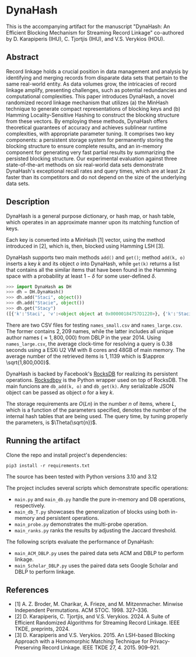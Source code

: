# DynaHash

This is the accompanying artifact for the manuscript "DynaHash: An Efficient Blocking Mechanism for Streaming Record Linkage" co-authored by D. Karapiperis (IHU), C. Tjortjis (IHU), and V.S. Verykios (HOU).
## Abstract
Record linkage holds a crucial position in data management and analysis by identifying and merging records from disparate data sets that pertain to the same real-world entity. As data volumes grow, the intricacies of record linkage amplify, presenting challenges, such as potential redundancies and computational complexities. This paper introduces DynaHash, a novel randomized record linkage mechanism that utilizes (a) the MinHash technique to generate compact representations of blocking keys and (b) Hamming Locality-Sensitive Hashing to construct the blocking structure from these vectors. By employing these methods, DynaHash offers theoretical guarantees of accuracy and achieves sublinear runtime complexities, with appropriate parameter tuning. It comprises two key components: a persistent storage system for permanently storing the blocking structure to ensure complete results, and an in-memory component for generating very fast partial results by summarizing the persisted blocking structure. Our experimental evaluation against three state-of-the-art methods on six real-world data sets demonstrate DynaHash's exceptional recall rates and query times, which are at least 2x faster than its competitors and do not depend on the size of the underlying data sets.

## Description

DynaHash is a general purpose dictionary, or hash map, or hash table, which operates in an approximate manner upon its matching function of keys. 
<!-- Speicifically for a query key, DynaHash retrieves all items, whose similarity of their keys meets a user-specified Jaccard threshold with a certain probability bound. 
For instance, the Jaccard $(\mathcal{J})$ similarities of the following pairs of strings, using their sets of 2-grams, are: 
- $\mathcal{J}(\textit{William}, \textit{Will}) = 0.5$,  
- $\mathcal{J}(\textit{Dimitrios}, \textit{Dimitris}) = 0.666$,  
- $\mathcal{J}(\textit{Katerina}, \textit{Catherina}) = 0.5$.  -->

Each key is converted into a MinHash [1] vector, using the method introduced in [2], which is, then, blocked using Hamming LSH [3].

DynaHash supports two main methods `add()` and `get()`; method `add(k, o)` inserts a key $k$ and its object $o$ into DynaHash, while `get(k)` returns a list that contains all the similar items that have been found in the Hamming space with a probability at least $1-\delta$ for some user-defined $\delta$.
```python
>>> import DynaHash as DH
>>> dh = DH.DynaHash()
>>> dh.add("Staci", object())
>>> dh.add("Stacie", object())
>>> dh.get("Stacy")
([{'k':'Staci', 'v':<object object at 0x00000184757D1220>}, {'k':'Stacie', 'v':<object object at 0x00000184757D1820>}], 2)
```

There are two CSV files for testing `names_small.csv` and `names_large.csv`. The former contains $2,209$ names, while the latter includes all unique author names ($\approx 1,800,000$) from DBLP in the year 2014.
Using `names_large.csv`, the average clock-time for resolving a query is $0.38$ seconds using a ESXi U2 VM with 8 cores and 48GB of main memory. The average number of the retrieved items is $1,1139$ which is $\approx \sqrt{1,800,000}$. 

DynaHash is backed by Facebook's [RocksDB](https://github.com/facebook/rocksdb) for realizing its persistent operations. [Rocksdbpy](https://github.com/trK54Ylmz/rocksdb-py) is the Python wrapper used on top of RocksDB. The main funcions are `db_add(k, o)` and `db_get(k)`. Any serializable JSON object can be passed as object $o$ for a key $k$.

The storage requirements are $O(Ln)$ in the number $n$ of items, where $L$, which is a function of the parameters specified, denotes the number of the internal hash tables that are being used.
The query time, by tuning properly the parameters, is $\Theta(\sqrt{n})$.



## Running the artifact
Clone the repo and install project's dependencies:
```
pip3 install -r requirements.txt
```
The source has been tested with Python versions 3.10 and 3.12


The project includes several scripts which demonstrate specific operations:
- `main.py` and `main_db.py` handle the pure in-memory and DB operations, respectively.
- `main_db_T.py` showcases the generalization of blocks using both in-memory and persistent operations.
- `main_probe.py` demonstrates the multi-probe operation.
- `main_ranks.py` ranks the results by adjusting the Jaccard threshold.
  
The following scripts evaluate the performance of DynaHash:
- `main_ACM_DBLP.py` uses the paired data sets ACM and DBLP to perform linkage.
- `main_Scholar_DBLP.py` uses the paired data sets Google Scholar and DBLP to perform linkage.
   
## References
- [1] A. Z. Broder, M. Charikar, A. Frieze, and M. Mitzenmacher. Minwise Independent Permutations. ACM STOC. 1998. 327–336.
- [2] D. Karapiperis, C. Tjortjis, and V.S. Verykios. 2024. A Suite of Efficient Randomized Algorithms for Streaming Record Linkage. IEEE TKDE, preprints, 2024. 
- [3] D. Karapiperis and V.S. Verykios. 2015. An LSH-based Blocking Approach with a Homomorphic Matching Technique for Privacy-Preserving Record Linkage. IEEE TKDE 27, 4. 2015. 909–921.

